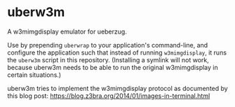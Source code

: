 # uberw3m

A w3mimgdisplay emulator for ueberzug.

Use by prepending `uberwrap` to your application's command-line, and
configure the application such that instead of running `w3mimgdisplay`,
it runs the `uberw3m` script in this repository. (Installing a symlink
will not work, because uberw3m needs to be able to run the original
w3mimgdisplay in certain situations.)

uberw3m tries to implement the w3mimgdisplay protocol as documented by
this blog post: <https://blog.z3bra.org/2014/01/images-in-terminal.html>
